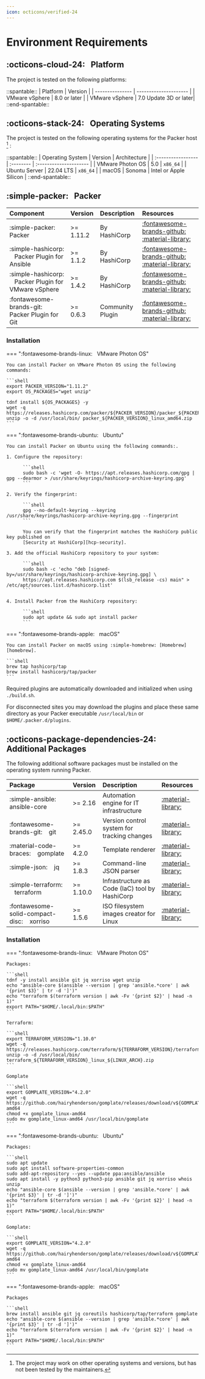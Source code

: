 ```yaml
---
icon: octicons/verified-24
---
```


# Environment Requirements

## :octicons-cloud-24: &nbsp; Platform

The project is tested on the following platforms:

::spantable::
| Platform        | Version               |
| --------------- | --------------------- |
| VMware vSphere  | 8.0 or later          |
| VMware vSphere  | 7.0 Update 3D or later|
::end-spantable::

## :octicons-stack-24: &nbsp; Operating Systems

The project is tested on the following operating systems for the Packer host [^1] :

::spantable::
| Operating System   | Version   | Architecture           |
| :----------------- | :-------- | :--------------------- |
| VMware Photon OS   | 5.0       | `x86_64`               |
| Ubuntu Server      | 22.04 LTS | `x86_64`               |
| macOS              | Sonoma    | Intel or Apple Silicon |
::end-spantable::

## :simple-packer: &nbsp; Packer

| Component                                                        | Version   | Description      | Resources                                                                                                               |
| :--------------------------------------------------------------- | :-------- | :--------------- | :---------------------------------------------------------------------------------------------------------------------- |
| :simple-packer: &nbsp;&nbsp; Packer                              | >= 1.11.2 |  By HashiCorp    | [:fontawesome-brands-github:][packer-repo] &nbsp;&nbsp; [:material-library:][packer]                                    |
| :simple-hashicorp: &nbsp;&nbsp; Packer Plugin for Ansible        | >= 1.1.2  | By HashiCorp     | [:fontawesome-brands-github:][packer-plugin-ansible-repo] &nbsp;&nbsp; [:material-library:][packer-plugin-ansible]      |
| :simple-hashicorp: &nbsp;&nbsp; Packer Plugin for VMware vSphere | >= 1.4.2  | By HashiCorp     | [:fontawesome-brands-github:][packer-plugin-vsphere-repo] &nbsp;&nbsp; [:material-library:][packer-plugin-vsphere-docs] |
| :fontawesome-brands-git: &nbsp;&nbsp; Packer Plugin for Git      | >= 0.6.3  | Community Plugin | [:fontawesome-brands-github:][packer-plugin-git-repo] &nbsp;&nbsp; [:material-library:][packer-plugin-git-docs]         |

### Installation

=== ":fontawesome-brands-linux: &nbsp; VMware Photon OS"

    You can install Packer on VMware Photon OS using the following commands:

    ```shell
    export PACKER_VERSION="1.11.2"
    export OS_PACKAGES="wget unzip"

    tdnf install ${OS_PACKAGES} -y
    wget -q https://releases.hashicorp.com/packer/${PACKER_VERSION}/packer_${PACKER_VERSION}_linux_amd64.zip
    unzip -o -d /usr/local/bin/ packer_${PACKER_VERSION}_linux_amd64.zip
    ```

=== ":fontawesome-brands-ubuntu: &nbsp; Ubuntu"

    You can install Packer on Ubuntu using the following commands:.

    1. Configure the repository:

          ```shell
          sudo bash -c 'wget -O- https://apt.releases.hashicorp.com/gpg | gpg --dearmor > /usr/share/keyrings/hashicorp-archive-keyring.gpg'
          ```

    2. Verify the fingerprint:

          ```shell
          gpg --no-default-keyring --keyring /usr/share/keyrings/hashicorp-archive-keyring.gpg --fingerprint
          ```

          You can verify that the fingerprint matches the HashiCorp public key published on
          [Security at HashiCorp][hcp-security].

    3. Add the official HashiCorp repository to your system:

          ```shell
          sudo bash -c 'echo "deb [signed-by=/usr/share/keyrings/hashicorp-archive-keyring.gpg] \
          https://apt.releases.hashicorp.com $(lsb_release -cs) main" > /etc/apt/sources.list.d/hashicorp.list'
          ```

    4. Install Packer from the HashiCorp repository:

          ```shell
          sudo apt update && sudo apt install packer
          ```

=== ":fontawesome-brands-apple: &nbsp; macOS"

    You can install Packer on macOS using :simple-homebrew: [Homebrew][homebrew].

    ```shell
    brew tap hashicorp/tap
    brew install hashicorp/tap/packer
    ```

Required plugins are automatically downloaded and initialized when using `./build.sh`.

For disconnected sites you may download the plugins and place these same directory as your Packer
executable `/usr/local/bin` or `$HOME/.packer.d/plugins`.

## :octicons-package-dependencies-24: &nbsp; Additional Packages

The following additional software packages must be installed on the operating system running Packer.

| Package                                                | Version     | Description                                        | Resources                       |
| :----------------------------------------------------- | :---------- | :------------------------------------------------- | :------------------------------ |
| :simple-ansible: &nbsp;&nbsp; ansible-core             | >= 2.16     | Automation engine for IT infrastructure            | [:material-library:][ansible]   |
| :fontawesome-brands-git: &nbsp;&nbsp; git              | >= 2.45.0   | Version control system for tracking changes        | [:material-library:][git]       |
| :material-code-braces: &nbsp;&nbsp; gomplate           | >= 4.2.0   | Template renderer                                  | [:material-library:][gomplate]  |
| :simple-json: &nbsp;&nbsp; jq                          | >= 1.8.3    | Command-line JSON parser                           | [:material-library:][jq]        |
| :simple-terraform: &nbsp;&nbsp; terraform              | >= 1.10.0    | Infrastructure as Code (IaC) tool by HashiCorp     | [:material-library:][terraform] |
| :fontawesome-solid-compact-disc: &nbsp;&nbsp; xorriso  | >= 1.5.6    | ISO filesystem images creator for Linux            | [:material-library:][xorriso]   |

### Installation

=== ":fontawesome-brands-linux: &nbsp; VMware Photon OS"

    Packages:

    ```shell
    tdnf -y install ansible git jq xorriso wget unzip
    echo "ansible-core $(ansible --version | grep 'ansible.*core' | awk '{print $3}' | tr -d ']')"
    echo "terraform $(terraform version | awk -Fv '{print $2}' | head -n 1)"
    export PATH="$HOME/.local/bin:$PATH"
    ```

    Terraform:

    ```shell
    export TERRAFORM_VERSION="1.10.0"
    wget -q https://releases.hashicorp.com/terraform/${TERRAFORM_VERSION}/terraform_${TERRAFORM_VERSION}_linux_amd64.zip
    unzip -o -d /usr/local/bin/ terraform_${TERRAFORM_VERSION}_linux_${LINUX_ARCH}.zip
    ```

    Gomplate

    ```shell
    export GOMPLATE_VERSION="4.2.0"
    wget -q https://github.com/hairyhenderson/gomplate/releases/download/v${GOMPLATE_VERSION}/gomplate_linux-amd64
    chmod +x gomplate_linux-amd64
    sudo mv gomplate_linux-amd64 /usr/local/bin/gomplate
    ```

=== ":fontawesome-brands-ubuntu: &nbsp; Ubuntu"

    Packages:

    ```shell
    sudo apt update
    sudo apt install software-properties-common
    sudo add-apt-repository --yes --update ppa:ansible/ansible
    sudo apt install -y python3 python3-pip ansible git jq xorriso whois unzip
    echo "ansible-core $(ansible --version | grep 'ansible.*core' | awk '{print $3}' | tr -d ']')"
    echo "terraform $(terraform version | awk -Fv '{print $2}' | head -n 1)"
    export PATH="$HOME/.local/bin:$PATH"
    ```

    Gomplate:

    ```shell
    export GOMPLATE_VERSION="4.2.0"
    wget -q https://github.com/hairyhenderson/gomplate/releases/download/v${GOMPLATE_VERSION}/gomplate_linux-amd64
    chmod +x gomplate_linux-amd64
    sudo mv gomplate_linux-amd64 /usr/local/bin/gomplate
    ```

=== ":fontawesome-brands-apple: &nbsp; macOS"

    Packages

    ```shell
    brew install ansible git jq coreutils hashicorp/tap/terraform gomplate
    echo "ansible-core $(ansible --version | grep 'ansible.*core' | awk '{print $3}' | tr -d ']')"
    echo "terraform $(terraform version | awk -Fv '{print $2}' | head -n 1)"
    export PATH="$HOME/.local/bin:$PATH"
    ```

[^1]:
    The project may work on other operating systems and versions, but has not been tested by the
    maintainers.

[//]: Links
[ansible]: https://docs.ansible.com
[git]: https://git-scm.com/downloads
[gomplate]: https://gomplate.ca/
[hcp-security]: https://www.hashicorp.com/security
[homebrew]: https://brew.sh/
[jq]: https://stedolan.github.io/jq/
[packer]: https://developer.hashicorp.com/packer
[packer-repo]: https://github.com/hashicorp/packer
[packer-plugin-ansible]: https://developer.hashicorp.com/packer/integrations/hashicorp/ansible
[packer-plugin-ansible-repo]: https://github.com/hashicorp/packer-plugin-ansible
[packer-plugin-git-docs]: https://developer.hashicorp.com/packer/integrations/ethanmdavidson/git
[packer-plugin-git-repo]: https://github.com/ethanmdavidson/packer-plugin-git
[packer-plugin-vsphere-docs]: https://developer.hashicorp.com/packer/plugins/builders/vsphere
[packer-plugin-vsphere-repo]: https://github.com/hashicorp/packer-plugin-vsphere
[terraform]: https://developer.hashicorp.com/terraform
[xorriso]: https://www.gnu.org/software/xorriso/
